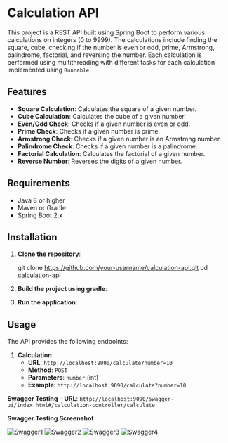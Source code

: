 # Calculation API

This project is a REST API built using Spring Boot to perform various calculations on integers (0 to 9999). The calculations include finding the square, cube, checking if the number is even or odd, prime, Armstrong, palindrome, factorial, and reversing the number. Each calculation is performed using multithreading with different tasks for each calculation implemented using `Runnable`.

## Features

- **Square Calculation**: Calculates the square of a given number.
- **Cube Calculation**: Calculates the cube of a given number.
- **Even/Odd Check**: Checks if a given number is even or odd.
- **Prime Check**: Checks if a given number is prime.
- **Armstrong Check**: Checks if a given number is an Armstrong number.
- **Palindrome Check**: Checks if a given number is a palindrome.
- **Factorial Calculation**: Calculates the factorial of a given number.
- **Reverse Number**: Reverses the digits of a given number.

## Requirements

- Java 8 or higher
- Maven or Gradle
- Spring Boot 2.x

## Installation

1. **Clone the repository**:
    
    git clone https://github.com/your-username/calculation-api.git
    cd calculation-api
    

2. **Build the project using gradle**:
    
3. **Run the application**:

## Usage

The API provides the following endpoints:

1. **Calculation**
    - **URL**: `http://localhost:9090/calculate?number=10`
    - **Method**: `POST`
    - **Parameters**: `number` (int)
    - **Example**: `http://localhost:9090/calculate?number=10`


 **Swagger Testing**
    - **URL**: `http://localhost:9090/swagger-ui/index.html#/calculation-controller/calculate`

**Swagger Testing Screenshot**

![Swagger1](https://github.com/nikhilshinde95/Task2_26-06-2024/assets/171656624/08cec701-aece-426c-826c-a9835f861906)
![Swagger2](https://github.com/nikhilshinde95/Task2_26-06-2024/assets/171656624/d5899097-0d2c-4922-910b-f4fbf5237ea7)
![Swagger3](https://github.com/nikhilshinde95/Task2_26-06-2024/assets/171656624/64d1f2c4-85af-44f5-a30d-8ff6ce6eefa2)
![Swagger4](https://github.com/nikhilshinde95/Task2_26-06-2024/assets/171656624/fc4f4990-0a9f-4aef-a6f8-8ba56658479d)
